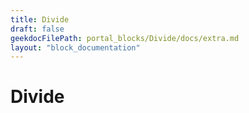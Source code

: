 ```yaml
---
title: Divide
draft: false
geekdocFilePath: portal_blocks/Divide/docs/extra.md
layout: "block_documentation"
---
```

# Divide